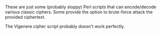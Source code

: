 These are just some (probably sloppy) Perl scripts that can encode/decode
various classic ciphers.
Some provide the option to brute-force attack the provided ciphertext.

The Vigenere cipher script probably doesn't work perfectly.
